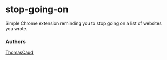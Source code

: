 # stop-going-on
Simple Chrome extension reminding you to stop going on a list of websites you wrote.

### Authors
[ThomasCaud](https://github.com/ThomasCaud)
